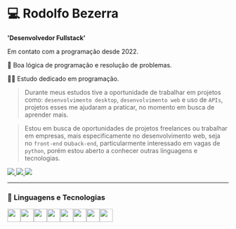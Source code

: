 # 💻  Rodolfo Bezerra #

**'Desenvolvedor Fullstack'**

Em contato com a programação desde 2022.

🧩 Boa lógica de programação e resolução de problemas.
 
👨‍💻 Estudo dedicado em programação.

>Durante meus estudos tive a oportunidade de trabalhar em projetos como: `desenvolvimento desktop`, `desenvolvimento web` e uso de `APIs`, projetos esses me ajudaram a praticar, no momento em busca de aprender mais.
  
>Estou em busca de oportunidades de projetos freelances ou trabalhar em empresas, mais especificamente no desenvolvimento web, seja no `front-end` ou`back-end`, particularmente interessado em vagas de `python`, porém estou aberto a conhecer outras linguagens e tecnologias.

<a href="https://www.linkedin.com/in/rodolfo-bezerra-ab071a277/">
  <img src="https://img.shields.io/badge/LinkedIn-0077B5?style=for-the-badge&logo=linkedin&logoColor=white" />
</a> 
<a href="https://github.com/Rodolfo-desenvolve">
  <img src="https://img.shields.io/badge/github-000000?style=for-the-badge&logo=github&logoColor=white" />
</a>

<a href="https://www.tiktok.com/@__rodolfosilva">
  <img src="https://img.shields.io/badge/tiktok-000000?style=for-the-badge&logo=tiktok&logoColor=white" />
</a>

---

### 🤖 Linguagens e Tecnologias ###

<div style='display: flex;'>
  <img width='30px' src="https://cdn.jsdelivr.net/gh/devicons/devicon/icons/python/python-original.svg" />

  <img width='30px' src="https://cdn.jsdelivr.net/gh/devicons/devicon/icons/django/django-plain.svg" />
  
  <img width='30px' src="https://cdn.jsdelivr.net/gh/devicons/devicon/icons/html5/html5-original.svg" />

  <img width='30px' src="https://cdn.jsdelivr.net/gh/devicons/devicon/icons/css3/css3-original.svg" />

  <img width='30px' src="https://cdn.jsdelivr.net/gh/devicons/devicon/icons/javascript/javascript-original.svg" />

  <img width='30px' src="https://cdn.jsdelivr.net/gh/devicons/devicon/icons/mysql/mysql-original.svg" />

  <img width='30px' src='https://cdn.jsdelivr.net/gh/devicons/devicon/icons/git/git-original.svg'>
  
  <img width='30px' src="https://cdn.jsdelivr.net/gh/devicons/devicon@latest/icons/sass/sass-original.svg" />
          
</div><br>


